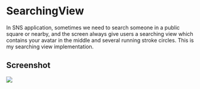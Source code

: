 SearchingView
=============

In SNS application, sometimes we need to search someone in a public square or nearby, and the screen always give users a searching view which contains your avatar in the middle and several running stroke circles. This is my searching view implementation.


Screenshot
----------------
![](https://github.com/willmo1987/SearchingView/blob/master/raw/master/running_screenshot.png)  
